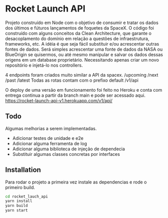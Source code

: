 # Rocket Launch API

Projeto construído em Node com o objetivo de consumir e tratar os dados dos últimos e fúturos lançamentos de foquetes da SpaceX.
O código foi construído com alguns conceitos da Clean Architecture, que garante o desacoplamento do domínio em relação a questões de infraestrutura, frameworks, etc. A idéia é que seja fácil substituir e/ou acrescentar outras fontes de dados. Será simples acrescentar uma fonte de dados da NASA ou BlueOrigin se quisermos, ou até mesmo manipular e salvar os dados dessas origens em um database proprietário. Necessitando apenas criar um novo repositório e injetá-lo nos controllers.

4 endpoints foram criados muito similar a API da spacex. 
/upcoming
/next
/past
/latest
Todas as rotas contam com o prefixo default /v1/api

O deploy de uma versão em funcionamento foi feito no Heroku e conta com entrega continua a partir da branch main e pode ser acessado aqui.
https://rocket-launch-api-v1.herokuapp.com/v1/api/

## Todo

Algumas melhorias a serem implementadas.

- Adicionar testes de unidade e e2e
- Adicionar alguma ferramenta de log
- Adicionar alguma biblioteca de injeção de dependecia
- Substituir algumas classes concretas por interfaces

## Installation

Para rodar o projeto a primeira vez instale as dependencias e rode o primeiro build.

```sh
cd rocket_lauch_api
yarn install
yarn build
yarn start
```

